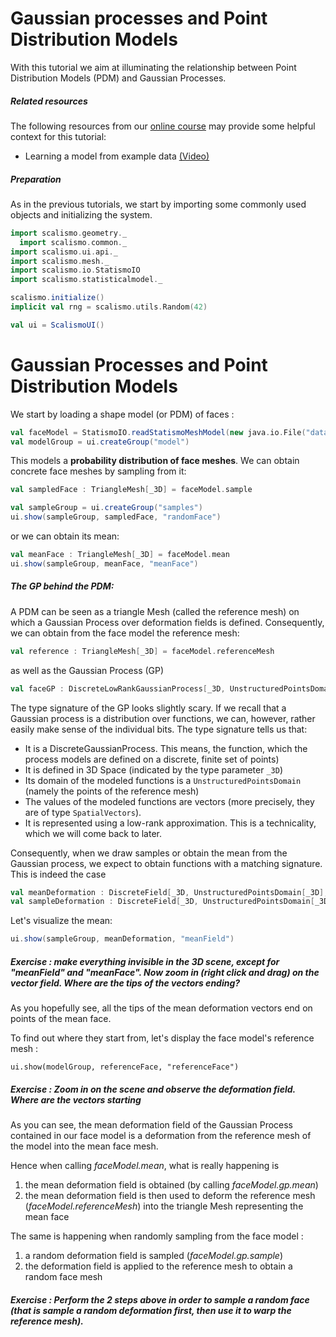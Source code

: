 # Gaussian processes and Point Distribution Models

With this tutorial we aim at illuminating the relationship between Point Distribution Models (PDM) and Gaussian Processes.


##### Related resources

The following resources from our [online course](https://www.futurelearn.com/courses/statistical-shape-modelling) may provide
some helpful context for this tutorial:

- Learning a model from example data [(Video)](https://www.futurelearn.com/courses/statistical-shape-modelling/3/steps/250329)

##### Preparation

As in the previous tutorials, we start by importing some commonly used objects and initializing the system.

```scala
import scalismo.geometry._
  import scalismo.common._
import scalismo.ui.api._
import scalismo.mesh._
import scalismo.io.StatismoIO
import scalismo.statisticalmodel._

scalismo.initialize()
implicit val rng = scalismo.utils.Random(42)

val ui = ScalismoUI()
```


# Gaussian Processes and Point Distribution Models

We start by loading a shape model (or PDM) of faces :


```scala
val faceModel = StatismoIO.readStatismoMeshModel(new java.io.File("datasets/bfm.h5")).get
val modelGroup = ui.createGroup("model")
```

This models a **probability distribution of face meshes**. We can obtain concrete face meshes by sampling from it:

```scala
val sampledFace : TriangleMesh[_3D] = faceModel.sample

val sampleGroup = ui.createGroup("samples")
ui.show(sampleGroup, sampledFace, "randomFace")
```

or we can obtain its mean:

```scala
val meanFace : TriangleMesh[_3D] = faceModel.mean
ui.show(sampleGroup, meanFace, "meanFace")
```


##### The GP behind the PDM:

A PDM can be seen as a triangle Mesh (called the reference mesh) on which a Gaussian Process over deformation fields
is defined. Consequently, we can obtain from the face model the reference mesh:

```scala
val reference : TriangleMesh[_3D] = faceModel.referenceMesh
```

as well as the Gaussian Process (GP)

```scala
val faceGP : DiscreteLowRankGaussianProcess[_3D, UnstructuredPointsDomain[_3D], Vector[_3D]] = faceModel.gp
```

The type signature of the GP looks slightly scary. If we recall that a Gaussian process is a distribution over functions,
we can, however, rather easily make sense of the individual bits.
The type signature tells us that:
- It is a DiscreteGaussianProcess. This means, the function, which the process models are defined on a discrete, finite set of points)
- It is defined in 3D Space (indicated by the type parameter ```_3D```)
- Its domain of the modeled functions is a ```UnstructuredPointsDomain``` (namely the points of the reference mesh)
- The values of the modeled functions are vectors (more precisely, they are of type ```SpatialVectors```).
- It is represented using a low-rank approximation. This is a technicality, which we will come back to later.

Consequently, when we draw samples or obtain the mean from the Gaussian process, we expect to obtain functions with a matching
signature. This is indeed the case

```scala
val meanDeformation : DiscreteField[_3D, UnstructuredPointsDomain[_3D], Vector[_3D]] = faceGP.mean
val sampleDeformation : DiscreteField[_3D, UnstructuredPointsDomain[_3D], Vector[_3D]] = faceGP.sample
```

Let's visualize the mean:

```scala
ui.show(sampleGroup, meanDeformation, "meanField")
```

##### Exercise : make everything invisible in the 3D scene, except for "meanField" and "meanFace". Now zoom in (right click and drag) on the vector field. Where are the tips of the vectors ending?

As you hopefully see, all the tips of the mean deformation vectors end on points of the mean face.

To find out where they start from, let's display the face model's reference mesh :

```tut:silent
ui.show(modelGroup, referenceFace, "referenceFace")
```

##### Exercise : Zoom in on the scene and observe the deformation field. Where are the vectors starting

As you can see, the mean deformation field of the Gaussian Process contained in our face model
is a deformation from the reference mesh of the model into the mean face mesh.

Hence when calling *faceModel.mean*, what is really happening is

1. the mean deformation field is obtained (by calling *faceModel.gp.mean*)
2. the mean deformation field is then used to deform the reference mesh (*faceModel.referenceMesh*)
   into the triangle Mesh representing the mean face

The same is happening when randomly sampling from the face model :

1. a random deformation field is sampled (*faceModel.gp.sample*)
2. the deformation field is applied to the reference mesh to obtain a random face mesh


##### Exercise : Perform the 2 steps above in order to sample a random face (that is sample a random deformation first, then use it to warp the reference mesh).

